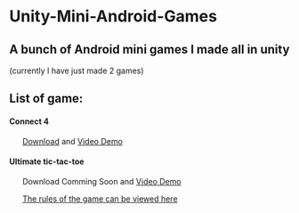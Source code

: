 # Unity-Mini-Android-Games

## A bunch of Android mini games I made all in unity 
(currently I have just made 2 games)

## List of game: 

#### Connect 4 

&nbsp;&nbsp;&nbsp;&nbsp;&nbsp;&nbsp;[Download](https://play.google.com/store/apps/details?id=com.BitSchiff.Connect4) and [Video Demo](https://youtu.be/AcIB68Bth88)

#### Ultimate tic-tac-toe 

&nbsp;&nbsp;&nbsp;&nbsp;&nbsp;&nbsp;Download Comming Soon and [Video Demo](https://youtu.be/k6bKp34GtCA)

&nbsp;&nbsp;&nbsp;&nbsp;&nbsp;&nbsp;[The rules of the game can be viewed here](https://en.wikipedia.org/wiki/Ultimate_tic-tac-toe)



